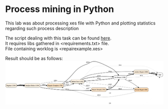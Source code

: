# Process mining in Python

This lab was about processing xes file with Python and plotting statistics regarding such process description  
  
The script dealing with this task can be found [here](script.py).  
It requires libs gathered in <requirements.txt> file.  
File containing worklog is <repairexample.xes>  
  
Result should be as follows:
![](simple_heuristic_net.png)
